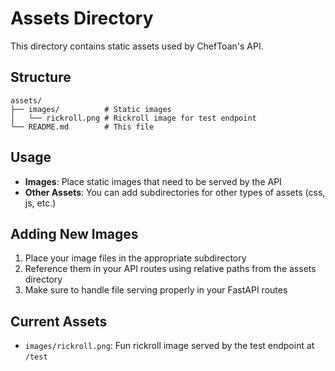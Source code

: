 # Assets Directory

This directory contains static assets used by ChefToan's API.

## Structure

```
assets/
├── images/          # Static images
│   └── rickroll.png # Rickroll image for test endpoint
└── README.md        # This file
```

## Usage

- **Images**: Place static images that need to be served by the API
- **Other Assets**: You can add subdirectories for other types of assets (css, js, etc.)

## Adding New Images

1. Place your image files in the appropriate subdirectory
2. Reference them in your API routes using relative paths from the assets directory
3. Make sure to handle file serving properly in your FastAPI routes

## Current Assets

- `images/rickroll.png`: Fun rickroll image served by the test endpoint at `/test`